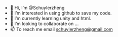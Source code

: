 - 👋 Hi, I’m @Schuylerzheng
- 👀 I’m interested in using github to save my code.
- 🌱 I’m currently learning unity and html.
- 💞️ I’m looking to collaborate on ...
- 📫 To reach me email schuylerzheng@gmail.com
